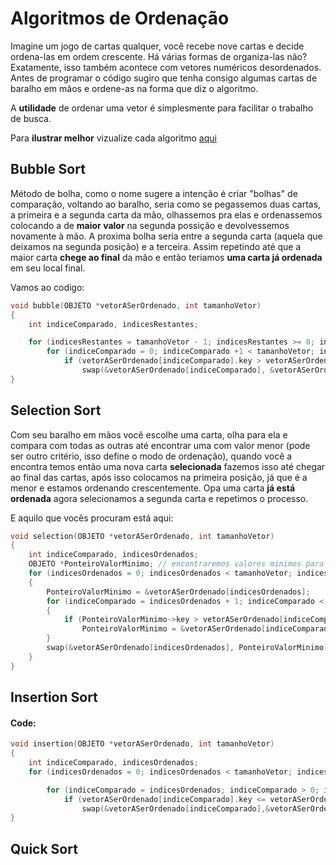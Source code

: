 # Algoritmos de Ordenação

Imagine um jogo de cartas qualquer, você recebe nove cartas e decide ordena-las em ordem crescente. Há várias formas de organiza-las não? Exatamente, isso também acontece com vetores numéricos desordenados. Antes de programar o código sugiro que tenha consigo algumas cartas de baralho em mãos e ordene-as na forma que diz o algoritmo.

A **utilidade** de ordenar uma vetor é simplesmente para facilitar o trabalho de busca.

Para **ilustrar melhor** vizualize cada algoritmo [aqui](https://visualgo.net/en/sorting)

## Bubble Sort

Método de bolha, como o nome sugere a intenção é criar "bolhas" de comparação, voltando ao baralho, seria como se pegassemos duas cartas, a primeira e a segunda carta da mão, olhassemos pra elas e ordenassemos colocando a de **maior valor** na segunda possição e devolvessemos novamente à mão. A proxima bolha seria entre a segunda carta (aquela que deixamos na segunda posição) e a terceira. Assim repetindo até que a maior carta **chege ao final** da mão e então teriamos **uma carta já ordenada** em seu local final. 

Vamos ao codigo:

~~~c
void bubble(OBJETO *vetorASerOrdenado, int tamanhoVetor)
{
    int indiceComparado, indicesRestantes; 

    for (indicesRestantes = tamanhoVetor - 1; indicesRestantes >= 0; indicesRestantes--)
        for (indiceComparado = 0; indiceComparado +1 < tamanhoVetor; indiceComparado++)
            if (vetorASerOrdenado[indiceComparado].key > vetorASerOrdenado[indiceComparado + 1].key) //se a posicao da frente for maior o algoritmo troca
                swap(&vetorASerOrdenado[indiceComparado], &vetorASerOrdenado[indiceComparado + 1]); //troca
}
~~~

## Selection Sort

Com seu baralho em mãos você escolhe uma carta, olha para ela e compara com todas as outras até encontrar uma com valor menor (pode ser outro critério, isso define o modo de ordenação), quando você a  encontra temos então uma nova carta **selecionada** fazemos isso até chegar ao final das cartas, após isso colocamos na primeira posição, já que é a menor e estamos ordenando crescentemente. Opa uma carta **já está ordenada** agora selecionamos a segunda carta e repetimos o processo.

E aquilo que vocês procuram está aqui:

~~~c
void selection(OBJETO *vetorASerOrdenado, int tamanhoVetor)
{
    int indiceComparado, indicesOrdenados;
    OBJETO *PonteiroValorMinimo; // encontraremos valores minimos para o metodo de troca ela recebera o endereco de memoria do valor minimo do vetor
    for (indicesOrdenados = 0; indicesOrdenados < tamanhoVetor; indicesOrdenados++) //a cada vez que o IndicesOrdenados 'e incrementado significa que um itam ja esta ordenado
    {
        PonteiroValorMinimo = &vetorASerOrdenado[indicesOrdenados];
        for (indiceComparado = indicesOrdenados + 1; indiceComparado < tamanhoVetor; indiceComparado++)
        {
            if (PonteiroValorMinimo->key > vetorASerOrdenado[indiceComparado].key ) //se o valor selecionado for maior que o valor comparado atribuimos um novo apontamento para o nosso ponteiro
                PonteiroValorMinimo = &vetorASerOrdenado[indiceComparado];
        }
        swap(&vetorASerOrdenado[indicesOrdenados], PonteiroValorMinimo); //troca
    }
}
~~~



## Insertion Sort





#### Code:

~~~C
void insertion(OBJETO *vetorASerOrdenado, int tamanhoVetor)
{
    int indiceComparado, indicesOrdenados;
    for (indicesOrdenados = 0; indicesOrdenados < tamanhoVetor; indicesOrdenados++) //a cada vez que o IndicesOrdenados 'e incrementado significa que um itam ja esta ordenado

        for (indiceComparado = indicesOrdenados; indiceComparado > 0; indiceComparado--) //recebe o item de referencia e analisa ele de traz para frente ate chegar ao primeiro item
            if (vetorASerOrdenado[indiceComparado].key <= vetorASerOrdenado[indiceComparado - 1].key) //se for menor que o aterior troca
                swap(&vetorASerOrdenado[indiceComparado],&vetorASerOrdenado[indiceComparado - 1]); //troca
}
~~~



## Quick Sort
